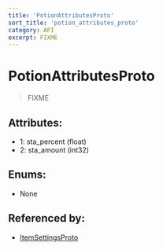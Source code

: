 ```yaml
---
title: 'PotionAttributesProto'
sort_title: 'potion_attributes_proto'
category: API
excerpt: FIXME
---
```


# PotionAttributesProto

> FIXME

## Attributes:

- 1: sta_percent (float)
- 2: sta_amount (int32)

## Enums:

- None

## Referenced by:

- [ItemSettingsProto](../ItemSettingsProto/)
